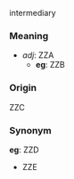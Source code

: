 intermediary
### Meaning
+ _adj_: ZZA
    + __eg__: ZZB

### Origin

ZZC

### Synonym

__eg__: ZZD

+ ZZE


